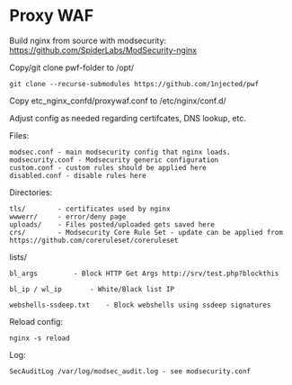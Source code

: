 # Proxy WAF

Build nginx from source with modsecurity:
https://github.com/SpiderLabs/ModSecurity-nginx


Copy/git clone pwf-folder to /opt/
	
	git clone --recurse-submodules https://github.com/1njected/pwf


Copy etc_nginx_confd/proxywaf.conf to /etc/nginx/conf.d/

Adjust config as needed regarding certifcates, DNS lookup, etc.


Files:
	
	modsec.conf - main modsecurity config that nginx loads.
	modsecurity.conf - Modsecurity generic configuration
	custom.conf - custom rules should be applied here
	disabled.conf - disable rules here

Directories:
	
	tls/ 		- certificates used by nginx
	wwwerr/		- error/deny page
	uploads/ 	- Files posted/uploaded gets saved here
	crs/		- Modsecurity Core Rule Set - update can be applied from https://github.com/coreruleset/coreruleset

lists/
	
	bl_args 		- Block HTTP Get Args http://srv/test.php?blockthis
	
	bl_ip / wl_ip 		- White/Black list IP
	
	webshells-ssdeep.txt 	- Block webshells using ssdeep signatures 
	

Reload config:
	
	nginx -s reload

Log:
	
	SecAuditLog /var/log/modsec_audit.log - see modsecurity.conf


